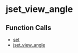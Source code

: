 # jset_view_angle

## Function Calls
- [set](CSD/kCSD/ica/kCsd1D_ICA/STICA_UTIL/set.md)
- [jset_view_angle](CSD/kCSD/ica/kCsd1D_ICA/STICA_UTIL/jset_view_angle.md)
